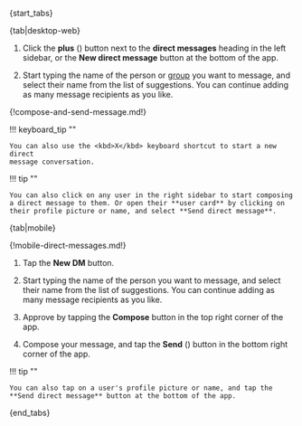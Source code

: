 {start_tabs}

{tab|desktop-web}

1. Click the **plus** (<i class="zulip-icon zulip-icon-square-plus"></i>)
   button next to the **direct messages** heading in the left sidebar, or
   the **New direct message** button at the bottom of the app.

1. Start typing the name of the person or [group](/help/user-groups) you want to
   message, and select their name from the list of suggestions. You can continue
   adding as many message recipients as you like.

{!compose-and-send-message.md!}

!!! keyboard_tip ""

    You can also use the <kbd>X</kbd> keyboard shortcut to start a new direct
    message conversation.

!!! tip ""

    You can also click on any user in the right sidebar to start composing
    a direct message to them. Or open their **user card** by clicking on
    their profile picture or name, and select **Send direct message**.

{tab|mobile}

{!mobile-direct-messages.md!}

1. Tap the **New DM** button.

1. Start typing the name of the person you want to message, and
   select their name from the list of suggestions. You can continue
   adding as many message recipients as you like.

1. Approve by tapping the **Compose** button in the top right corner of the app.

1. Compose your message, and tap the **Send**
   (<i class="zulip-icon zulip-icon-send mobile-help"></i>) button in the
   bottom right corner of the app.

!!! tip ""

    You can also tap on a user's profile picture or name, and tap the
    **Send direct message** button at the bottom of the app.

{end_tabs}

